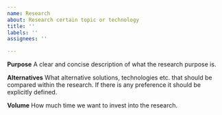 ```yaml
---
name: Research
about: Research certain topic or technology
title: ''
labels: ''
assignees: ''

---
```


**Purpose**
A clear and concise description of what the research purpose is.

**Alternatives**
What alternative solutions, technologies etc. that should be compared within the research. If there is any preference it should be explicitly defined.

**Volume**
How much time we want to invest into the research.
